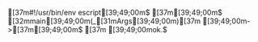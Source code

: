 [37m#!/usr/bin/env escript[39;49;00m$
[37m[39;49;00m$
[32mmain[39;49;00m(_[31mArgs[39;49;00m)[37m [39;49;00m->[37m[39;49;00m$
[37m    [39;49;00mok.$

